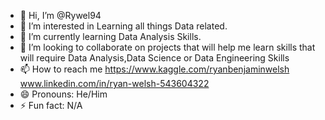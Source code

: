 - 👋 Hi, I’m @Rywel94
- 👀 I’m interested in Learning all things Data related.
- 🌱 I’m currently learning Data Analysis Skills. 
- 💞️ I’m looking to collaborate on projects that will help me learn skills that will require Data Analysis,Data Science or Data Engineering Skills 
- 📫 How to reach me https://www.kaggle.com/ryanbenjaminwelsh www.linkedin.com/in/ryan-welsh-543604322
- 😄 Pronouns: He/Him
- ⚡ Fun fact: N/A

<!---
Rywel94/Rywel94 is a ✨ special ✨ repository because its `README.md` (this file) appears on your GitHub profile.
You can click the Preview link to take a look at your changes.
--->

